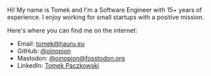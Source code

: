 Hi! My name is Tomek and I'm a Software Engineer with 15+ years of experience. I enjoy working
for small startups with a positive mission.

Here's where you can find me on the internet:
* Email: [tomek@hauru.eu](mailto:tomek@hauru.eu)
* GitHub: [@oinopion](https://github.com/oinopion)
* Mastodon: [@oinopion@fosstodon.org](https://fosstodon.org/@oinopion)
* LinkedIn: [Tomek Paczkowski](https://www.linkedin.com/in/tomekpaczkowski/)
